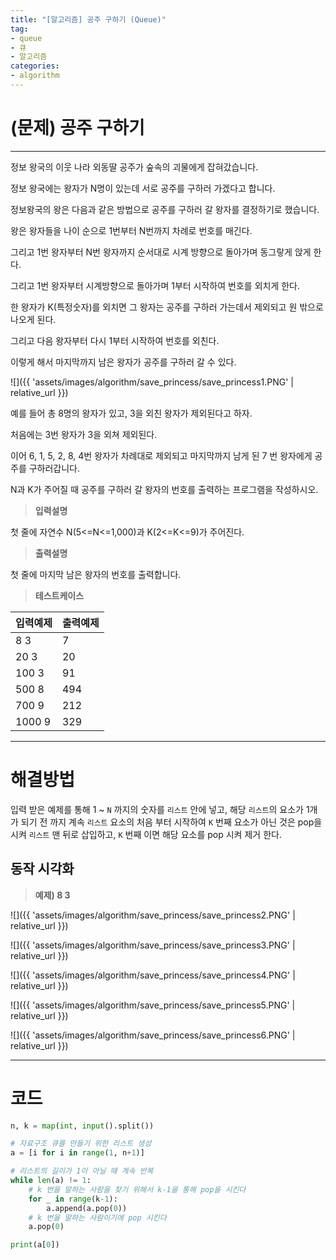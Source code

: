 ```yaml
---
title: "[알고리즘] 공주 구하기 (Queue)"
tag:
- queue
- 큐
- 알고리즘
categories:
- algorithm
---
```


# (문제) 공주 구하기
---

정보 왕국의 이웃 나라 외동딸 공주가 숲속의 괴물에게 잡혀갔습니다.

정보 왕국에는 왕자가 N명이 있는데 서로 공주를 구하러 가겠다고 합니다.

정보왕국의 왕은 다음과 같은 방법으로 공주를 구하러 갈 왕자를 결정하기로 했습니다.

왕은 왕자들을 나이 순으로 1번부터 N번까지 차례로 번호를 매긴다.

그리고 1번 왕자부터 N번 왕자까지 순서대로 시계 방향으로 돌아가며 동그랗게 앉게 한다.

그리고 1번 왕자부터 시계방향으로 돌아가며 1부터 시작하여 번호를 외치게 한다.

한 왕자가 K(특정숫자)를 외치면 그 왕자는 공주를 구하러 가는데서 제외되고 원 밖으로 나오게 된다.

그리고 다음 왕자부터 다시 1부터 시작하여 번호를 외친다.

이렇게 해서 마지막까지 남은 왕자가 공주를 구하러 갈 수 있다.

![]({{ 'assets/images/algorithm/save_princess/save_princess1.PNG' | relative_url }})

예를 들어 총 8명의 왕자가 있고, 3을 외친 왕자가 제외된다고 하자.

처음에는 3번 왕자가 3을 외쳐 제외된다.

이어 6, 1, 5, 2, 8, 4번 왕자가 차례대로 제외되고 마지막까지 남게 된 7 번 왕자에게 공주를 구하러갑니다.

N과 K가 주어질 때 공주를 구하러 갈 왕자의 번호를 출력하는 프로그램을 작성하시오.

> **입력설명**
 
첫 줄에 자연수 N(5<=N<=1,000)과 K(2<=K<=9)가 주어진다.

> **출력설명**

첫 줄에 마지막 남은 왕자의 번호를 출력합니다.

> **테스트케이스**


| 입력예제 | 출력예제 |
| -------- | -------- |
| 8 3    | 7     |
| 20 3    | 20     |
| 100 3    | 91     |
| 500 8    | 494     |
| 700 9    | 212     |
| 1000 9   | 329     |

---

# 해결방법
입력 받은 예제를 통해 1 ~ `N` 까지의 숫자를 `리스트` 안에 넣고, 해당 `리스트`의 요소가 1개가 되기 전 까지 계속 `리스트` 요소의 처음 부터 시작하여 `K` 번째 요소가 아닌 것은 pop을 시켜 `리스트` 맨 뒤로 삽입하고, `K` 번째 이면 해당 요소를 pop 시켜 제거 한다.

## 동작 시각화
> **예제) 8 3**

![]({{ 'assets/images/algorithm/save_princess/save_princess2.PNG' | relative_url }})

![]({{ 'assets/images/algorithm/save_princess/save_princess3.PNG' | relative_url }})

![]({{ 'assets/images/algorithm/save_princess/save_princess4.PNG' | relative_url }})

![]({{ 'assets/images/algorithm/save_princess/save_princess5.PNG' | relative_url }})

![]({{ 'assets/images/algorithm/save_princess/save_princess6.PNG' | relative_url }})

---

# 코드
```python
n, k = map(int, input().split())

# 자료구조 큐를 만들기 위한 리스트 생성
a = [i for i in range(1, n+1)]

# 리스트의 길이가 1이 아닐 때 계속 반복
while len(a) != 1:
    # k 번을 말하는 사람을 찾기 위해서 k-1을 통해 pop을 시킨다
    for _ in range(k-1):
        a.append(a.pop(0))
    # k 번을 말하는 사람이기에 pop 시킨다
    a.pop(0)

print(a[0])
```
